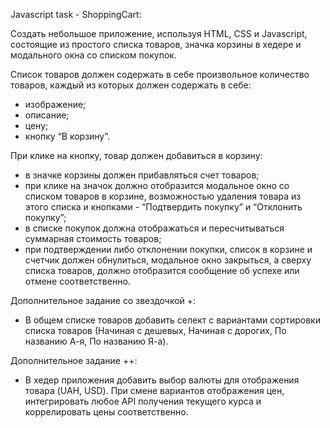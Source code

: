 Javascript task - ShoppingCart:

Создать небольшое приложение, используя HTML, CSS и Javascript, состоящие из простого списка товаров, значка корзины в хедере и модального окна со списком покупок.

Список товаров должен содержать в себе произвольное количество товаров, каждый из которых должен содержать в себе:
-	изображение;
-	описание;
-	цену;
-	кнопку “В корзину”.

При клике на кнопку, товар должен добавиться в корзину:
-	в значке корзины должен прибавляться счет товаров;
-	при клике на значок должно отобразится модальное окно со списком товаров в корзине, возможностью удаления товара из этого списка и кнопками - “Подтвердить покупку” и “Отклонить покупку”;
-	в списке покупок должна отображаться и пересчитываться суммарная  стоимость товаров;
-	при подтверждении либо отклонении покупки, список в корзине и счетчик должен обнулиться, модальное окно закрыться, а сверху списка товаров, должно отобразится сообщение об успехе или отмене соответственно.

Дополнительное задание со звездочкой +:
- В общем списке товаров добавить селект с вариантами сортировки списка товаров (Начиная с дешевых, Начиная с дорогих, По названию А-я, По названию Я-а).

Дополнительное задание ++:
- В хедер приложения добавить выбор валюты для отображения товара (UAH, USD). При смене вариантов отображения цен, интегрировать любое API получения текущего курса и коррелировать цены соответственно.

